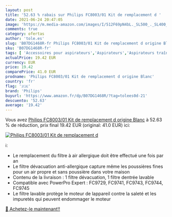 ```yaml
---
layout: post
title: '52.63 % rabais sur Philips FC8003/01 Kit de remplacement d '
date: 2021-06-24 20:47:05
image: 'https://m.media-amazon.com/images/I/512F69pN4bL._SL500_._SL400_.jpg'
comments: true
category: ofertas
author: 'tole.es'
slug: 'B07DG1468R-fr Philips FC8003/01 Kit de remplacement d origine Blanc'
sku: 'B07DG1468R-fr'
tags: [ 'Accessoires pour aspirateurs','Aspirateurs','Aspirateurs traîneaux','Aspirateurs, entretien des sols et nettoyeurs de vitres','Cuisine et Maison','Filtres pour aspirateurs','philips', ]
actualPrice: 19.42 EUR
currency: EUR
price: 19.42
comparePrice: 41.0 EUR
prodname: 'Philips FC8003/01 Kit de remplacement d origine Blanc'
country: 'fr'
flag: '🇫🇷'
brand: 'Philips'
buyurl: 'https://www.amazon.fr/dp/B07DG1468R/?tag=tolees0d-21'
descuento: '52.63'
average: '19.42'
---
```


Vous avez [Philips FC8003/01 Kit de remplacement d origine Blanc](https://www.amazon.fr/dp/B07DG1468R/?tag=tolees0d-21)  à  52.63 % de réduction, prix final  19.42 EUR (original: 41.0 EUR) ici:

[![Philips FC8003/01 Kit de remplacement d ](https://m.media-amazon.com/images/I/512F69pN4bL._SL500_._SL400_.jpg)](https://www.amazon.fr/dp/B07DG1468R/?tag=tolees0d-21)

ℹ️:

- Le remplacement du filtre à air allergique doit être effectué une fois par an
- Le filtre dévacuation anti-allergique capture même les poussières fines pour un air propre et sans poussière dans votre maison
- Contenu de la livraison : 1 filtre dévacuation, 1 filtre dentrée lavable
- Compatible avec PowerPro Expert : FC9729, FC9741, FC9743, FC9744, FC9745
- Le filtre lavable protège le moteur de lappareil contre la saleté et les impuretés qui peuvent endommager le moteur

[🛒 Achetez-le maintenant!!](https://www.amazon.fr/dp/B07DG1468R/?tag=tolees0d-21)
